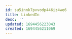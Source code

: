 ```yaml
---
id: su5innk7pvvodp446iz4we6
title: LinkedIn
desc: ''
updated: 1694456223043
created: 1694456211069
---
```


